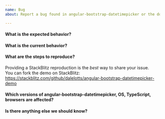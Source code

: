 ```yaml
---
name: Bug
about: Report a bug found in angular-bootstrap-datetimepicker or the docs

---
```


#### What is the expected behavior?


#### What is the current behavior?


#### What are the steps to reproduce?
Providing a StackBlitz reproduction is the *best* way to share your issue. <br/>
You can fork the demo on StackBlitz: https://stackblitz.com/github/dalelotts/angular-bootstrap-datetimepicker-demo<br/>


#### Which versions of angular-bootstrap-datetimepicker, OS, TypeScript, browsers are affected?


#### Is there anything else we should know?

